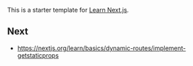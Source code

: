 This is a starter template for [Learn Next.js](https://nextjs.org/learn).

## Next

- https://nextjs.org/learn/basics/dynamic-routes/implement-getstaticprops